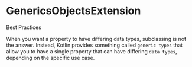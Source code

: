 # GenericsObjectsExtension
Best Practices

When you want a property to have differing data types, subclassing is not the answer. 
Instead, Kotlin provides something called `generic types` that allow you to have a single property that can have differing `data types`, depending on the specific use case.
